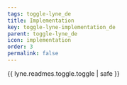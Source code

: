 ```yaml
---
tags: toggle-lyne_de
title: Implementation
key: toggle-lyne-implementation_de
parent: toggle-lyne_de
icon: implementation
order: 3
permalink: false  
---
```

{{ lyne.readmes.toggle.toggle | safe }}



